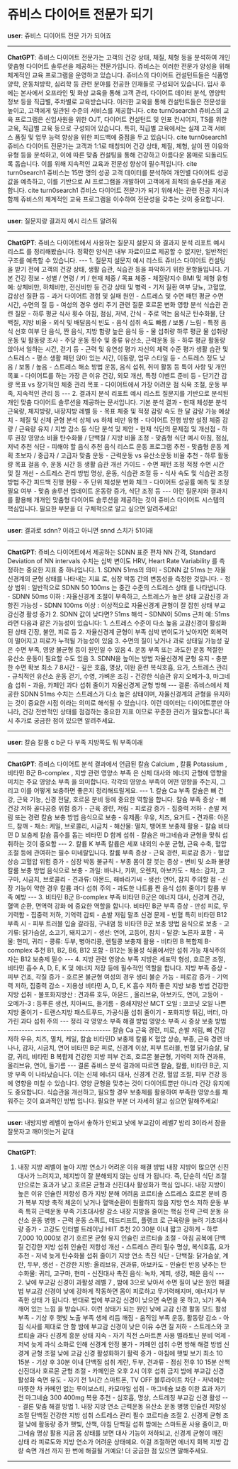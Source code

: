 # 쥬비스 다이어트 전문가 되기

**user**:
쥬비스 디이어트 전문 가가 되어죠

---

**ChatGPT**:
쥬비스 다이어트 전문가는 고객의 건강 상태, 체질, 체형 등을 분석하여 개인 맞춤형 다이어트 솔루션을 제공하는 전문가입니다. 쥬비스는 이러한 전문가 양성을 위해 체계적인 교육 프로그램을 운영하고 있습니다. 쥬비스의 다이어트 컨설턴트들은 식품영양학, 운동처방학, 심리학 등 관련 분야를 전공한 인재들로 구성되어 있습니다. 입사 후에는 본사에서 오프라인 및 화상 교육을 통해 고객 관리, 다이어트 데이터 분석, 영양학 정보 등을 직급별, 주차별로 교육받습니다. 이러한 교육을 통해 컨설턴트들은 전문성을 높이고, 고객에게 일관된 수준의 서비스를 제공합니다. cite turn0search1 쥬비스의 교육 프로그램은 신입사원을 위한 OJT, 다이어트 컨설턴트 및 인포 컨시어지, TS를 위한 교육, 직급별 교육 등으로 구성되어 있습니다. 특히, 직급별 교육에서는 실제 고객 서비스 품질 및 업무 능력 향상을 위한 피드백에 중점을 두고 있습니다. cite turn0search1 쥬비스 다이어트 전문가는 고객과 1:1로 매칭되어 건강 상태, 체질, 체형, 살이 찐 이유와 유형 등을 분석하고, 이에 따른 맞춤 컨설팅을 통해 건강하고 아름다운 몸매로 되돌리도록 돕습니다. 이를 위해 지속적인 교육과 전문성 향상이 필수적입니다. cite turn0search1 쥬비스는 15만 명의 성공 고객 데이터를 분석하여 개인별 다이어트 성공 값을 예측하고, 이를 기반으로 AI 프로그램을 개발하여 고객에게 최적의 솔루션을 제공합니다. cite turn0search1 쥬비스 다이어트 전문가가 되기 위해서는 관련 전공 지식과 함께 쥬비스의 체계적인 교육 프로그램을 이수하여 전문성을 갖추는 것이 중요합니다.

---

**user**:
질문지랑 결과지 예시 리스트 알려줘

---

**ChatGPT**:
쥬비스 다이어트에서 사용하는 질문지 설문지 와 결과지 분석 리포트 예시 리스트 를 정리해봤습니다. 정확한 양식은 내부 자료이므로 제공할 수 없지만, 일반적인 구조를 예측할 수 있습니다. --- 1. 질문지 설문지 예시 리스트 쥬비스 다이어트 컨설팅을 받기 전에 고객의 건강 상태, 생활 습관, 식습관 등을 파악하기 위한 문항들입니다. 기본 건강 정보 - 성별 / 연령 / 키 / 현재 체중 / 목표 체중 - 체질량지수 BMI 및 체형 유형 예: 상체비만, 하체비만, 전신비만 등 건강 상태 및 병력 - 기저 질환 여부 당뇨, 고혈압, 갑상선 질환 등 - 과거 다이어트 경험 및 실패 원인 - 스트레스 및 수면 패턴 평균 수면 시간, 수면의 질 등 - 여성의 경우 생리 주기 관련 질문 호르몬 변화 영향 분석 식습관 관련 질문 - 하루 평균 식사 횟수 아침, 점심, 저녁, 간식 - 주로 먹는 음식군 탄수화물, 단백질, 지방 비율 - 외식 및 배달음식 빈도 - 음식 섭취 속도 빠름 / 보통 / 느림 - 특정 음식 선호 여부 단 음식, 짠 음식, 지방 함량 높은 음식 등 - 물 섭취량 하루 평균 물 섭취량 운동 및 활동량 조사 - 주당 운동 횟수 및 종류 유산소, 근력운동 등 - 하루 평균 활동량 앉아서 일하는 시간, 걷기 등 - 근력 및 유연성 평가 자신의 체력 수준 평가 생활 습관 및 스트레스 - 평소 생활 패턴 앉아 있는 시간, 이동량, 업무 스타일 등 - 스트레스 정도 낮음 / 보통 / 높음 - 스트레스 해소 방법 운동, 음식 섭취, 취미 활동 등 특이 사항 및 개인 목표 - 다이어트를 하는 가장 큰 이유 건강, 외모 개선, 특정 이벤트 준비 등 - 단기간 감량 목표 vs 장기적인 체중 관리 목표 - 다이어트에서 가장 어려운 점 식욕 조절, 운동 부족, 지속적인 관리 등 --- 2. 결과지 분석 리포트 예시 리스트 질문지를 기반으로 분석된 개인 맞춤 다이어트 솔루션을 제공하는 문서입니다. 기본 분석 결과 - 현재 체성분 분석 근육량, 체지방량, 내장지방 레벨 등 - 목표 체중 및 적정 감량 속도 한 달 감량 가능 예상치 - 체질 및 신체 균형 분석 상체 vs 하체 비만 유형 - 다이어트 진행 방향 설정 체중 감량 / 근육량 유지 / 지방 감소 등 식단 분석 및 제안 - 현재 식단의 문제점 및 개선점 - 하루 권장 영양소 비율 탄수화물 / 단백질 / 지방 비율 조정 - 맞춤형 식단 예시 아침, 점심, 저녁 추천 식단 - 피해야 할 음식 추천 음식 리스트 운동 프로그램 추천 - 맞춤형 운동 계획 초보자 / 중급자 / 고급자 맞춤 운동 - 근력운동 vs 유산소운동 비율 추천 - 하루 활동량 목표 걸음 수, 운동 시간 등 생활 습관 개선 가이드 - 수면 패턴 조정 적정 수면 시간 및 질 개선 - 스트레스 관리 방법 명상, 운동, 식습관 조절 등 - 식사 속도 및 식습관 조정 방법 주간 피드백 진행 현황 - 주 단위 체성분 변화 체크 - 다이어트 성공률 예측 및 조정 필요 여부 - 맞춤 솔루션 업데이트 운동량 증가, 식단 조정 등 --- 이런 질문지와 결과지를 활용해 개개인 맞춤형 다이어트 솔루션을 제공하는 것이 쥬비스 다이어트 시스템의 핵심입니다. 필요한 부분을 더 구체적으로 알고 싶으면 알려주세요!

---

**user**:
결과로 sdnn? 이라고 아니면 snnd 스치가 51이래

---

**ChatGPT**:
쥬비스 다이어트에서 제공하는 SDNN 표준 편차 NN 간격, Standard Deviation of NN intervals 수치는 심박 변이도 HRV, Heart Rate Variability 를 측정하는 중요한 지표 중 하나입니다. 1. SDNN 51ms의 의미 - SDNN 값 51ms 는 자율신경계의 균형 상태를 나타내는 지표 로, 심장 박동 간의 변동성을 측정한 것입니다. - 정상 범위 : 일반적으로 SDNN 50 100ms 는 중간 수준의 스트레스 상태 를 나타냅니다. - SDNN 50ms 이하 : 자율신경계 조절이 부족하고, 스트레스가 높은 상태 교감신경 과항진 가능성 - SDNN 100ms 이상 : 이상적으로 자율신경계 균형이 잘 잡힌 상태 부교감신경 활성 증가 2. SDNN 값이 낮다면? 51ms 해석 - SDNN이 50ms 근처 예: 51ms 라면 다음과 같은 가능성이 있습니다: 1. 스트레스 수준이 다소 높음 교감신경이 활성화된 상태 긴장, 불안, 피로 등 2. 자율신경계 균형이 부족 심박 변이도가 낮아지면 회복력이 떨어지고 피로가 누적될 가능성이 있음 3. 수면의 질이 낮거나 과로 상태일 가능성 깊은 수면 부족, 영양 불균형 등이 원인일 수 있음 4. 운동 부족 또는 과도한 운동 적절한 유산소 운동이 필요할 수도 있음 3. SDNN을 높이는 방법 자율신경계 균형 유지 - 충분한 수면 확보 최소 7 8시간 - 깊은 호흡, 명상, 이완 훈련 복식호흡, 요가, 스트레스 관리 - 규칙적인 유산소 운동 걷기, 수영, 가벼운 조깅 - 건강한 식습관 유지 오메가-3, 마그네슘 섭취 - 과음, 카페인 과다 섭취 줄이기 자율신경계 균형 방해 --- 결론: 쥬비스에서 제공한 SDNN 51ms 수치는 스트레스가 다소 높은 상태이며, 자율신경계의 균형을 유지하는 것이 중요한 시점 이라는 의미로 해석될 수 있습니다. 이런 데이터는 다이어트뿐만 아니라, 건강 전반적인 상태를 점검하는 중요한 지표 이므로 꾸준한 관리가 필요합니다! 혹시 추가로 궁금한 점이 있으면 알려주세요.

---

**user**:
칼숨 칼룸 c b군 다 부족 지방쪽도 뭐 부족이래

---

**ChatGPT**:
쥬비스 다이어트 분석 결과에서 언급된 칼슘 Calcium , 칼륨 Potassium , 비타민 B군 B-complex , 지방 관련 영양소 부족 은 신체 대사와 에너지 균형에 영향을 미치는 주요 영양소 부족 을 의미합니다. 각각의 영양소 부족이 어떤 영향을 주는지, 그리고 이를 어떻게 보충하면 좋은지 정리해드릴게요. --- 1. 칼슘 Ca 부족 칼슘은 뼈 건강, 근육 기능, 신경 전달, 호르몬 분비 등에 중요한 역할을 합니다. 칼슘 부족 증상 - 뼈 건강 저하 골다공증 위험 증가 - 근육 경련, 저림 - 피로감 증가 - 집중력 저하 - 손발 저림 또는 경련 칼슘 보충 방법 음식으로 보충 - 유제품: 우유, 치즈, 요거트 - 견과류: 아몬드, 참깨 - 채소: 케일, 브로콜리, 시금치 - 해산물: 멸치, 뱅어포 보충제 활용 - 칼슘 비타민 D 보충제 칼슘 흡수를 돕는 비타민 D 함께 섭취 - 칼슘은 마그네슘과 균형을 맞춰 섭취하는 것이 중요함 --- 2. 칼륨 K 부족 칼륨은 세포 내외의 수분 균형, 근육 수축, 혈압 조절 등에 관여하는 필수 미네랄입니다. 칼륨 부족 증상 - 근육 경련, 피로감 증가 - 혈압 상승 고혈압 위험 증가 - 심장 박동 불규칙 - 부종 몸이 잘 붓는 증상 - 변비 및 소화 불량 칼륨 보충 방법 음식으로 보충 - 과일: 바나나, 키위, 오렌지, 아보카도 - 채소: 감자, 고구마, 시금치, 브로콜리 - 견과류: 아몬드, 해바라기씨 - 생선: 연어, 참치 주의할 점 - 신장 기능이 약한 경우 칼륨 과다 섭취 주의 - 과도한 나트륨 짠 음식 섭취 줄이기 칼륨 부족 예방 --- 3. 비타민 B군 B-complex 부족 비타민 B군은 에너지 대사, 신경계 건강, 혈액 순환, 면역력 강화 에 중요한 역할을 합니다. 비타민 B군 부족 증상 - 만성 피로, 무기력함 - 집중력 저하, 기억력 감퇴 - 손발 저림 말초 신경 문제 - 빈혈 특히 비타민 B12 부족 시 - 피부 트러블 입술 갈라짐, 구내염 등 비타민 B군 보충 방법 음식으로 보충 - 고기류: 닭가슴살, 소고기, 돼지고기 - 생선: 연어, 고등어, 참치 - 달걀: 노른자 포함 - 곡물: 현미, 귀리 - 콩류: 두부, 병아리콩, 렌틸콩 보충제 활용 - 비타민 B 복합제 B-complex 추천 B1, B2, B6, B12 포함 - B12는 동물성 식품에서만 섭취 가능 채식주의자는 B12 보충제 필수 --- 4. 지방 관련 영양소 부족 지방은 세포막 형성, 호르몬 조절, 비타민 흡수 A, D, E, K 및 에너지 저장 등에 필수적인 역할을 합니다. 지방 부족 증상 - 피부 건조, 각질 증가 - 호르몬 불균형 여성의 경우 생리 불순 가능 - 피로감 증가 - 기억력 저하, 집중력 감소 - 지용성 비타민 A, D, E, K 흡수 저하 좋은 지방 보충 방법 건강한 지방 섭취 - 불포화지방산 : 견과류 호두, 아몬드 , 올리브유, 아보카도, 연어, 고등어 - 오메가-3 : 등푸른 생선, 치아씨드, 들기름 - 중쇄지방산 MCT 오일 : 코코넛 오일 나쁜 지방 줄이기 - 트랜스지방 패스트푸드, 가공식품 섭취 줄이기 - 포화지방 튀김, 버터, 마가린 과다 섭취 주의 --- 정리 각 영양소 부족 해결 방법 영양소 부족 시 증상 보충 방법 --------- ------------- ------------- 칼슘 Ca 근육 경련, 피로, 손발 저림, 뼈 건강 저하 우유, 치즈, 멸치, 케일, 칼슘 비타민D 보충제 칼륨 K 혈압 상승, 부종, 근육 경련 바나나, 감자, 시금치, 연어 비타민 B군 피로, 신경계 이상, 피부 트러블, 빈혈 닭가슴살, 달걀, 귀리, 비타민 B 복합제 건강한 지방 피부 건조, 호르몬 불균형, 기억력 저하 견과류, 올리브유, 연어, 들기름 --- 결론 쥬비스 분석 결과에 따르면 칼슘, 칼륨, 비타민 B군, 지방 부족 이 나타났습니다. 이는 신체 에너지 대사, 신경계 건강, 혈압 조절, 피부 건강 등에 영향을 미칠 수 있습니다. 영양 균형을 맞추는 것이 다이어트뿐만 아니라 건강 유지에도 중요합니다. 식습관을 개선하고, 필요할 경우 보충제를 활용하여 부족한 영양소를 채워주는 것이 효과적인 방법 입니다. 필요한 부분 더 자세히 알고 싶으면 말해주세요!

---

**user**:
내방지방 레벨이 높아서 솧하가 안되고 낮에 부교감이 레벨7 밤리 3이라서 잠을 잘못자고 깨어잇는거 같대

---

**ChatGPT**:
1. 내장 지방 레벨이 높아 지방 연소가 어려운 이유 해결 방법 내장 지방이 많으면 신진대사가 느려지고, 체지방이 잘 분해되지 않는 상태 가 됩니다. 즉, 단순히 식단 조절만으로는 효과가 낮고 호르몬 균형과 신진대사 활성화가 핵심 입니다. 내장 지방이 높은 이유 인슐린 저항성 증가 지방 분해 어려움 코르티솔 스트레스 호르몬 분비 증가 복부 지방 축적 체온이 낮거나 혈액순환이 원활하지 않음 지방 연소 저하 운동 부족 특히 근력운동 부족 기초대사량 감소 내장 지방을 줄이는 핵심 전략 근력 운동 유산소 운동 병행 - 근력 운동 스쿼트, 데드리프트, 플랭크 로 근육량을 늘려 기초대사량 증가 - 고강도 인터벌 트레이닝 HIIT 추천 20 30분 이내 짧고 강하게 - 하루 7,000 10,000보 걷기 호르몬 균형 유지 인슐린 코르티솔 조절 - 아침 공복에 단백질 건강한 지방 섭취 인슐린 저항성 개선 - 스트레스 관리 필수 명상, 복식호흡, 요가 추천 - 저녁 늦게 탄수화물 섭취 줄이기 지방 연소 촉진 식단 - 단백질: 닭가슴살, 계란, 두부, 생선 - 건강한 지방: 올리브유, 견과류, 아보카도 - 인슐린 반응 낮추는 탄수화물: 귀리, 고구마, 현미 - 신진대사 촉진 음식: 녹차, 계피, 생강, 매운 음식 --- 2. 낮에 부교감 신경이 과활성 레벨 7 , 밤에 3으로 낮아서 수면 질이 낮은 원인 해결법 부교감 신경이 낮에 강하게 작동하면 몸이 피로하고 무기력해지며, 에너지가 부족한 상태 가 됩니다. 반대로 밤에 부교감 신경이 낮으면 숙면을 못 하고, 뇌가 계속 깨어 있는 느낌 을 받습니다. 이런 상태가 되는 원인 낮에 교감 신경 활동 모드 활성 부족 - 기상 후 햇빛 노출 부족 생체 리듬 깨짐 - 움직임 부족 운동, 활동량 감소 - 아침 식사를 제대로 안 함 밤에 부교감 신경이 낮은 이유 수면 질 저하 - 스트레스와 코르티솔 과다 신경계 흥분 상태 지속 - 자기 직전 스마트폰 사용 멜라토닌 분비 억제 - 저녁 늦게 과식 소화로 인해 신경계 안정 불가 - 카페인 섭취 수면 방해 해결 방법 신경계 균형 조절 낮에 교감 신경 활성화하기 활력 증가 - 아침에 햇빛 보기 최소 10 15분 - 기상 후 30분 이내 단백질 섭취 계란, 두부, 견과류 - 점심 전후 10 15분 산책 신진대사 호르몬 균형 조절 - 카페인은 오후 2시 이후 섭취 금지 밤에 부교감 신경 활성화 숙면 유도 - 자기 전 1시간 스마트폰, TV OFF 블루라이트 차단 - 저녁에는 따뜻한 차 카페인 없는 루이보스티, 카모마일 섭취 - 마그네슘 보충 이완 효과 자기 전 마그네슘 300 400mg 복용 추천 - 심호흡, 명상, 스트레칭 부교감 신경 활성 --- 결론 맞춤 해결 방법 1. 내장 지방 연소 근력운동 유산소 운동 병행 인슐린 저항성 조절 단백질 건강한 지방 섭취 스트레스 관리 필수 코르티솔 조절 2. 신경계 균형 조절 낮에 활동량 증가 햇빛, 산책, 아침 단백질 섭취 밤에는 스마트폰 사용 줄이고, 마그네슘 명상 활용 지금 몸 상태를 보면 대사 기능이 저하되고, 신경계 균형이 깨진 상태 라 피로도와 지방 연소가 어려운 상태예요. 이걸 조절하면 에너지 회복 지방 감량 숙면 개선 까지 한 번에 해결될 거예요! 더 궁금한 점 있으면 말해주세요.

---

